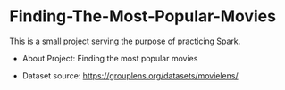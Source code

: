 # Finding-The-Most-Popular-Movies
This is a small project serving the purpose of practicing Spark.

- About Project:
  Finding the most popular movies
 
- Dataset source:
  https://grouplens.org/datasets/movielens/
